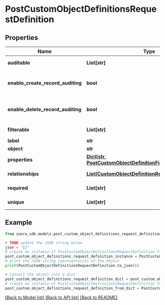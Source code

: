 # PostCustomObjectDefinitionsRequestDefinition


## Properties

Name | Type | Description | Notes
------------ | ------------- | ------------- | -------------
**auditable** | **List[str]** | The set of fields which Audit Trail tracks and records changes of. You can change auditable fields to non-auditable, and vice versa. One custom object can have a maximum of five auditable fields. | [optional] 
**enable_create_record_auditing** | **bool** | Indicates whether to audit the creation of custom object records of this custom object definition.   Note that you must enable the **Custom Object Definition** audit trail setting in your Zuora tenant before auditing custom object record creation. For more information, see &lt;a href&#x3D;\&quot;https://knowledgecenter.zuora.com/Zuora_Central_Platform/Tenant_Management/A_Administrator_Settings/Manage_Audit_Trail_Settings\&quot; target&#x3D;\&quot;_blank\&quot;&gt;Manage audit trail settings&lt;/a&gt;. | [optional] [default to False]
**enable_delete_record_auditing** | **bool** | Indicates whether to audit the deletion of custom object records of this custom object definition.   Note that you must enable the **Custom Object Definition** audit trail setting in your Zuora tenant before auditing custom object record deletion. For more information, see &lt;a href&#x3D;\&quot;https://knowledgecenter.zuora.com/Zuora_Central_Platform/Tenant_Management/A_Administrator_Settings/Manage_Audit_Trail_Settings\&quot; target&#x3D;\&quot;_blank\&quot;&gt;Manage audit trail settings&lt;/a&gt;. | [optional] [default to False]
**filterable** | **List[str]** | The set of fields that are allowed to be queried on. Queries on non-filterable fields will be rejected. You can not change a non-filterable field to filterable. | [optional] 
**label** | **str** | A UI label for the custom object | 
**object** | **str** | The API name of the custom object | 
**properties** | [**Dict[str, PostCustomObjectDefinitionFieldDefinitionRequest]**](PostCustomObjectDefinitionFieldDefinitionRequest.md) |  | [optional] 
**relationships** | [**List[CustomObjectDefinitionRelationship]**](CustomObjectDefinitionRelationship.md) | An array of relationships with Zuora objects or other custom objects. You can add at most 2 &#x60;manyToOne&#x60; relationships when creating a custom field definition. | [optional] 
**required** | **List[str]** | The required fields of the custom object. You can change required fields to optional. However, you can only change optional fields to required on the custom objects with no records. | [optional] 
**unique** | **List[str]** | The fields with unique constraints. You can remove the unique constraint on a field. However, you can only add a unique constraint to a filterable field if the custom object contains no record. One custom object can have a maximum of five fields with unique constraints. | [optional] 

## Example

```python
from zuora_sdk.models.post_custom_object_definitions_request_definition import PostCustomObjectDefinitionsRequestDefinition

# TODO update the JSON string below
json = "{}"
# create an instance of PostCustomObjectDefinitionsRequestDefinition from a JSON string
post_custom_object_definitions_request_definition_instance = PostCustomObjectDefinitionsRequestDefinition.from_json(json)
# print the JSON string representation of the object
print(PostCustomObjectDefinitionsRequestDefinition.to_json())

# convert the object into a dict
post_custom_object_definitions_request_definition_dict = post_custom_object_definitions_request_definition_instance.to_dict()
# create an instance of PostCustomObjectDefinitionsRequestDefinition from a dict
post_custom_object_definitions_request_definition_from_dict = PostCustomObjectDefinitionsRequestDefinition.from_dict(post_custom_object_definitions_request_definition_dict)
```
[[Back to Model list]](../README.md#documentation-for-models) [[Back to API list]](../README.md#documentation-for-api-endpoints) [[Back to README]](../README.md)


